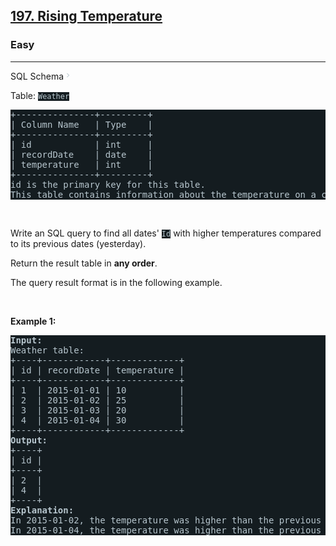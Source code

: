 <h2><a href="https://leetcode.com/problems/rising-temperature/">197. Rising Temperature</a></h2><h3>Easy</h3><hr><div class="sql-schema-wrapper__3VBi"><a class="sql-schema-link__3cEg" style="transition-property: -border-bottom-color !important; --link-color:rgb(161, 178, 190) !important; --link-color-hover:rgb(180, 193, 203) !important; --link-color-active:rgb(158, 175, 188) !important; --visited-color:rgb(160, 117, 234) !important; --visited-color-hover:rgb(179, 144, 238) !important; --visited-color-active:rgb(157, 113, 234) !important; border-top-color: rgb(92, 119, 133) !important; border-right-color: rgb(92, 119, 133) !important; border-left-color: rgb(92, 119, 133) !important;">SQL Schema<svg viewBox="0 0 24 24" width="1em" height="1em" class="icon__1Md2" style="fill: rgb(195, 207, 213) !important;"><path fill-rule="evenodd" d="M10 6L8.59 7.41 13.17 12l-4.58 4.59L10 18l6-6z"></path></svg></a></div><div><p>Table: <code style="background-color: rgb(20, 28, 32) !important; color: rgb(183, 198, 205) !important;">Weather</code></p>

<pre style="background-color: rgb(20, 28, 32) !important; color: rgb(183, 198, 206) !important;">+---------------+---------+
| Column Name   | Type    |
+---------------+---------+
| id            | int     |
| recordDate    | date    |
| temperature   | int     |
+---------------+---------+
id is the primary key for this table.
This table contains information about the temperature on a certain day.
</pre>

<p>&nbsp;</p>

<p>Write an SQL query to find all dates' <code style="background-color: rgb(20, 28, 32) !important; color: rgb(183, 198, 205) !important;">Id</code> with higher temperatures compared to its previous dates (yesterday).</p>

<p>Return the result table in <strong>any order</strong>.</p>

<p>The query result format is in the following example.</p>

<p>&nbsp;</p>
<p><strong>Example 1:</strong></p>

<pre style="background-color: rgb(20, 28, 32) !important; color: rgb(183, 198, 206) !important;"><strong>Input:</strong> 
Weather table:
+----+------------+-------------+
| id | recordDate | temperature |
+----+------------+-------------+
| 1  | 2015-01-01 | 10          |
| 2  | 2015-01-02 | 25          |
| 3  | 2015-01-03 | 20          |
| 4  | 2015-01-04 | 30          |
+----+------------+-------------+
<strong>Output:</strong> 
+----+
| id |
+----+
| 2  |
| 4  |
+----+
<strong>Explanation:</strong> 
In 2015-01-02, the temperature was higher than the previous day (10 -&gt; 25).
In 2015-01-04, the temperature was higher than the previous day (20 -&gt; 30).
</pre>
</div>